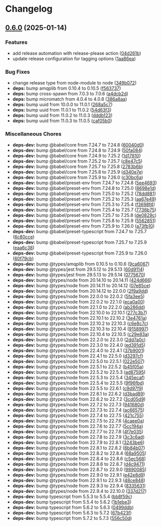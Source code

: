 # Changelog

## [0.6.0](https://github.com/opzkit/nodeamqp/compare/v0.5.1...v0.6.0) (2025-01-14)


### Features

* add release automation with release-please action ([04d261b](https://github.com/opzkit/nodeamqp/commit/04d261b943939c6f669d6ea74032fcebdf13191e))
* update release configuration for tagging options ([1aa86ea](https://github.com/opzkit/nodeamqp/commit/1aa86ea489de3770d70ee0c8a42a227b727c2d08))


### Bug Fixes

* change release type from node-module to node ([349b072](https://github.com/opzkit/nodeamqp/commit/349b0727cdd3b03a126dbca287c18de6116c9b99))
* **deps:** bump amqplib from 0.10.4 to 0.10.5 ([f563737](https://github.com/opzkit/nodeamqp/commit/f563737e51d163f909c1bd825c64d45b975941be))
* **deps:** bump cross-spawn from 7.0.3 to 7.0.6 ([a4dcb2d](https://github.com/opzkit/nodeamqp/commit/a4dcb2d8a8a2e70dbf9cfd10a00750088f26729d))
* **deps:** bump micromatch from 4.0.4 to 4.0.8 ([386a8aa](https://github.com/opzkit/nodeamqp/commit/386a8aa9c8e3a7e95201c57066922cd8b0848e77))
* **deps:** bump uuid from 10.0.0 to 11.0.1 ([268a5c7](https://github.com/opzkit/nodeamqp/commit/268a5c7eda1d22fc575d50345ba18de6abbd4a00))
* **deps:** bump uuid from 11.0.1 to 11.0.2 ([54d63f3](https://github.com/opzkit/nodeamqp/commit/54d63f375c8bb31c79ed1e8200c7bf4bc17403a5))
* **deps:** bump uuid from 11.0.2 to 11.0.3 ([dddb123](https://github.com/opzkit/nodeamqp/commit/dddb12312bbae5c1a410f54c6f23e3120485679a))
* **deps:** bump uuid from 11.0.3 to 11.0.5 ([caf05b0](https://github.com/opzkit/nodeamqp/commit/caf05b02e76df831f7956c70ef83de49a8433f5c))


### Miscellaneous Chores

* **deps-dev:** bump @babel/core from 7.24.7 to 7.24.8 ([60040d0](https://github.com/opzkit/nodeamqp/commit/60040d0557886352f11f6f73efa648a22b74b930))
* **deps-dev:** bump @babel/core from 7.24.8 to 7.24.9 ([50fa084](https://github.com/opzkit/nodeamqp/commit/50fa084ad98d45d24052d0860eac8a29221c16af))
* **deps-dev:** bump @babel/core from 7.24.9 to 7.25.2 ([1d17810](https://github.com/opzkit/nodeamqp/commit/1d17810b647132fdf2f50111e9073cc6474d5c5c))
* **deps-dev:** bump @babel/core from 7.25.2 to 7.25.7 ([c8e47c5](https://github.com/opzkit/nodeamqp/commit/c8e47c5f97dd2bec86d1b0391d49e397d91ab94d))
* **deps-dev:** bump @babel/core from 7.25.7 to 7.25.8 ([2783b6b](https://github.com/opzkit/nodeamqp/commit/2783b6bcb62bf2bb004f71a9da3796f527047c39))
* **deps-dev:** bump @babel/core from 7.25.8 to 7.25.9 ([d340e7e](https://github.com/opzkit/nodeamqp/commit/d340e7e5e3dab2e5d8787f1247b89a077a871f97))
* **deps-dev:** bump @babel/core from 7.25.9 to 7.26.0 ([c30bc6a](https://github.com/opzkit/nodeamqp/commit/c30bc6a40077f1114051327dda8287484615966f))
* **deps-dev:** bump @babel/preset-env from 7.24.7 to 7.24.8 ([5ee4693](https://github.com/opzkit/nodeamqp/commit/5ee4693df1d2f5fd6075c96a6c873c2a010e2772))
* **deps-dev:** bump @babel/preset-env from 7.24.8 to 7.25.0 ([8698e1d](https://github.com/opzkit/nodeamqp/commit/8698e1d396b8463b58aaf2a594d614571ac16666))
* **deps-dev:** bump @babel/preset-env from 7.25.0 to 7.25.2 ([78dd881](https://github.com/opzkit/nodeamqp/commit/78dd8815fc7f67b3e1058420c640e8f560d1f184))
* **deps-dev:** bump @babel/preset-env from 7.25.2 to 7.25.3 ([aa67e49](https://github.com/opzkit/nodeamqp/commit/aa67e49914b0a62a2f260b47e3423342265c117c))
* **deps-dev:** bump @babel/preset-env from 7.25.3 to 7.25.4 ([f3698f4](https://github.com/opzkit/nodeamqp/commit/f3698f4c74b7c92f7fe5f0004b7422cdcbaf4336))
* **deps-dev:** bump @babel/preset-env from 7.25.4 to 7.25.7 ([7736b75](https://github.com/opzkit/nodeamqp/commit/7736b7517227fb2984e934f29658db97cf865bd3))
* **deps-dev:** bump @babel/preset-env from 7.25.7 to 7.25.8 ([de0829c](https://github.com/opzkit/nodeamqp/commit/de0829c34bc417a47dca1cf57410e46c688285e0))
* **deps-dev:** bump @babel/preset-env from 7.25.8 to 7.25.9 ([5562851](https://github.com/opzkit/nodeamqp/commit/55628514d1854c49e91396716aa3b57fdd3e2fc9))
* **deps-dev:** bump @babel/preset-env from 7.25.9 to 7.26.0 ([a73fb10](https://github.com/opzkit/nodeamqp/commit/a73fb1059e99b47e9be1af4981e3b575aa498779))
* **deps-dev:** bump @babel/preset-typescript from 7.24.7 to 7.25.7 ([6c80cce](https://github.com/opzkit/nodeamqp/commit/6c80ccec887f3fdb24ee0b88c6e353eedf434665))
* **deps-dev:** bump @babel/preset-typescript from 7.25.7 to 7.25.9 ([eaa6c38](https://github.com/opzkit/nodeamqp/commit/eaa6c38cc5d0ffb96b7744aa7aed2a94f1907d83))
* **deps-dev:** bump @babel/preset-typescript from 7.25.9 to 7.26.0 ([60f79cb](https://github.com/opzkit/nodeamqp/commit/60f79cbfa97b7636c56893ab4f421d25042d94dc))
* **deps-dev:** bump @types/amqplib from 0.10.5 to 0.10.6 ([9ca6067](https://github.com/opzkit/nodeamqp/commit/9ca6067a8abad848fecb514e52049a436263d6d0))
* **deps-dev:** bump @types/jest from 29.5.12 to 29.5.13 ([60d9114](https://github.com/opzkit/nodeamqp/commit/60d9114aa66b4c490777f165467ce763a586dff3))
* **deps-dev:** bump @types/jest from 29.5.13 to 29.5.14 ([0775670](https://github.com/opzkit/nodeamqp/commit/07756705d40c1b5f659f05ca8f03270cb13381b0))
* **deps-dev:** bump @types/node from 20.14.10 to 20.14.11 ([424d666](https://github.com/opzkit/nodeamqp/commit/424d666de7e70d2761ee56ca052adaaadf9eaaf8))
* **deps-dev:** bump @types/node from 20.14.11 to 20.14.12 ([07e85ce](https://github.com/opzkit/nodeamqp/commit/07e85ceeb9f6e6308bf41b2d4cf8b75aa8e0f18d))
* **deps-dev:** bump @types/node from 20.14.12 to 22.0.0 ([2f9a9dd](https://github.com/opzkit/nodeamqp/commit/2f9a9dd47b07336fd86020395e5ae640d1adf49b))
* **deps-dev:** bump @types/node from 22.0.0 to 22.0.2 ([5fa3ee5](https://github.com/opzkit/nodeamqp/commit/5fa3ee5488cae10698fc16fce04dd5037569ef2c))
* **deps-dev:** bump @types/node from 22.0.2 to 22.1.0 ([eca0a00](https://github.com/opzkit/nodeamqp/commit/eca0a007fac5a36955dc04e9f90a6f23ef458d55))
* **deps-dev:** bump @types/node from 22.1.0 to 22.2.0 ([ab286dd](https://github.com/opzkit/nodeamqp/commit/ab286dd15c8b6b3fd4aab9c95a9b665c470ee2fc))
* **deps-dev:** bump @types/node from 22.10.0 to 22.10.1 ([277c3b7](https://github.com/opzkit/nodeamqp/commit/277c3b78bd5fd67e519936be7135273a9340ce85))
* **deps-dev:** bump @types/node from 22.10.1 to 22.10.2 ([3e4761a](https://github.com/opzkit/nodeamqp/commit/3e4761a67f159c1e3b8e0cabe2ca2e2697f247d4))
* **deps-dev:** bump @types/node from 22.10.2 to 22.10.3 ([c6e8c7c](https://github.com/opzkit/nodeamqp/commit/c6e8c7c3de1c25dcaf40a59e4d2325576dbe7cba))
* **deps-dev:** bump @types/node from 22.10.3 to 22.10.4 ([9158997](https://github.com/opzkit/nodeamqp/commit/9158997a96d508039199cd4485eb8b6185dd8f33))
* **deps-dev:** bump @types/node from 22.10.4 to 22.10.5 ([c29e83a](https://github.com/opzkit/nodeamqp/commit/c29e83acf1d18a09144b4641b4030d2729452cc4))
* **deps-dev:** bump @types/node from 22.2.0 to 22.3.0 ([2dd7a0c](https://github.com/opzkit/nodeamqp/commit/2dd7a0c1acddc18c1ce2d9d06241458936e029a1))
* **deps-dev:** bump @types/node from 22.3.0 to 22.4.0 ([ed391d5](https://github.com/opzkit/nodeamqp/commit/ed391d54fd7621e7b089f1e95453a0da76e38c89))
* **deps-dev:** bump @types/node from 22.4.0 to 22.4.1 ([37b9001](https://github.com/opzkit/nodeamqp/commit/37b9001a47c063a345c4af7632fb29ce9d0a5011))
* **deps-dev:** bump @types/node from 22.4.1 to 22.5.0 ([d3297cf](https://github.com/opzkit/nodeamqp/commit/d3297cf6f9f219a59e2ec35cb97fa0f83d37a345))
* **deps-dev:** bump @types/node from 22.5.0 to 22.5.1 ([022e507](https://github.com/opzkit/nodeamqp/commit/022e5071e0c14d232bf70af831d0408d1ca10e3d))
* **deps-dev:** bump @types/node from 22.5.1 to 22.5.2 ([b45f05a](https://github.com/opzkit/nodeamqp/commit/b45f05adcaf87c3e4df80427c52299d8c48a8c23))
* **deps-dev:** bump @types/node from 22.5.2 to 22.5.3 ([ad87595](https://github.com/opzkit/nodeamqp/commit/ad8759522bc6ab400e6a2d5fa0e55d7fbf9e2811))
* **deps-dev:** bump @types/node from 22.5.3 to 22.5.4 ([345ecaf](https://github.com/opzkit/nodeamqp/commit/345ecafc6e8255bac65fcbba76bc483cdc478991))
* **deps-dev:** bump @types/node from 22.5.4 to 22.5.5 ([9f96fbd](https://github.com/opzkit/nodeamqp/commit/9f96fbd927b0a9dba8358c708aea4744910eac18))
* **deps-dev:** bump @types/node from 22.5.5 to 22.6.1 ([c9d97f9](https://github.com/opzkit/nodeamqp/commit/c9d97f9ee09359533e8834dcb7cf564089a5f992))
* **deps-dev:** bump @types/node from 22.6.1 to 22.6.2 ([d3bad89](https://github.com/opzkit/nodeamqp/commit/d3bad894aa12512b1104de24d33781c600dd20fc))
* **deps-dev:** bump @types/node from 22.6.2 to 22.7.2 ([3cd05d9](https://github.com/opzkit/nodeamqp/commit/3cd05d9efbc702072a800aaf2c58ee778f2b223c))
* **deps-dev:** bump @types/node from 22.7.2 to 22.7.3 ([941680d](https://github.com/opzkit/nodeamqp/commit/941680d8d04cf5cebd5984bfd5a5701fd5f9d810))
* **deps-dev:** bump @types/node from 22.7.3 to 22.7.4 ([ac66575](https://github.com/opzkit/nodeamqp/commit/ac66575daee198e5c10307a7a1a300b6b1a03c7b))
* **deps-dev:** bump @types/node from 22.7.4 to 22.7.5 ([421c755](https://github.com/opzkit/nodeamqp/commit/421c7551003fadfac0bd9d3fc0c80a9730de1c08))
* **deps-dev:** bump @types/node from 22.7.5 to 22.7.6 ([4caee0a](https://github.com/opzkit/nodeamqp/commit/4caee0ad75c08a3ee45cf6d4bd1f31914d280c26))
* **deps-dev:** bump @types/node from 22.7.6 to 22.7.7 ([5cc194a](https://github.com/opzkit/nodeamqp/commit/5cc194ae7e1b87afa3b29b7192a4910b4144d628))
* **deps-dev:** bump @types/node from 22.7.7 to 22.7.8 ([4f7e035](https://github.com/opzkit/nodeamqp/commit/4f7e03585a18a3d14977173e7724d5332fbc7887))
* **deps-dev:** bump @types/node from 22.7.8 to 22.7.9 ([3c3c6ad](https://github.com/opzkit/nodeamqp/commit/3c3c6ad1c71092f02181847afbdf3034126bdd7e))
* **deps-dev:** bump @types/node from 22.7.9 to 22.8.1 ([3243be6](https://github.com/opzkit/nodeamqp/commit/3243be63ecc9e4ed408f1640c55241a5f8b450bc))
* **deps-dev:** bump @types/node from 22.8.1 to 22.8.2 ([6b84b07](https://github.com/opzkit/nodeamqp/commit/6b84b07c83c3d16125634b91de965de91f4e29b9))
* **deps-dev:** bump @types/node from 22.8.2 to 22.8.4 ([68a9505](https://github.com/opzkit/nodeamqp/commit/68a95059ca6377a3cb56bcfac36c6ad4b4d618f1))
* **deps-dev:** bump @types/node from 22.8.4 to 22.8.6 ([c5ec568](https://github.com/opzkit/nodeamqp/commit/c5ec5687e356e59283334c79127362daf1143267))
* **deps-dev:** bump @types/node from 22.8.6 to 22.8.7 ([d4c9471](https://github.com/opzkit/nodeamqp/commit/d4c9471aab39788c82d1781ccf49ba3a3672361a))
* **deps-dev:** bump @types/node from 22.8.7 to 22.9.0 ([9890085](https://github.com/opzkit/nodeamqp/commit/98900858a9d57a4c4356c24d88172b569fab9c01))
* **deps-dev:** bump @types/node from 22.9.0 to 22.9.1 ([e42e8d9](https://github.com/opzkit/nodeamqp/commit/e42e8d9bfac09b33db43ed60f694f1f4b7ff9da7))
* **deps-dev:** bump @types/node from 22.9.1 to 22.9.3 ([48ce848](https://github.com/opzkit/nodeamqp/commit/48ce8480e935289bf81d17efdfc5a465acb935f1))
* **deps-dev:** bump @types/node from 22.9.3 to 22.9.4 ([8335631](https://github.com/opzkit/nodeamqp/commit/8335631ca876df5d905ff5f3f1cccf95d84e9713))
* **deps-dev:** bump @types/node from 22.9.4 to 22.10.0 ([337d217](https://github.com/opzkit/nodeamqp/commit/337d217b719008b3b691714a052b5712ba9894a7))
* **deps-dev:** bump typescript from 5.5.3 to 5.5.4 ([bb8f59c](https://github.com/opzkit/nodeamqp/commit/bb8f59cc897cdb6ab212463da04aec8c7f040593))
* **deps-dev:** bump typescript from 5.5.4 to 5.6.2 ([1b1ebe3](https://github.com/opzkit/nodeamqp/commit/1b1ebe377c0d83e7d56ebb887fa9b265342810b4))
* **deps-dev:** bump typescript from 5.6.2 to 5.6.3 ([0499ddb](https://github.com/opzkit/nodeamqp/commit/0499ddb5d1e4b10560b7b9879144ae1c7349baf9))
* **deps-dev:** bump typescript from 5.6.3 to 5.7.2 ([67b423f](https://github.com/opzkit/nodeamqp/commit/67b423f4528dfc5e9ab9e48059fc9a520a5f60fc))
* **deps-dev:** bump typescript from 5.7.2 to 5.7.3 ([556c50d](https://github.com/opzkit/nodeamqp/commit/556c50d9d93ec85b7062b458aa681dcc4e20114e))
